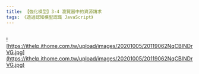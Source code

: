 ```yaml
---
title: 【強化模型】3-4 瀏覽器中的資源請求
tags: 《透過認知模型認識 JavaScript》
---
```


## 

![https://ithelp.ithome.com.tw/upload/images/20201005/20119062NqCBINDrVG.jpg](https://ithelp.ithome.com.tw/upload/images/20201005/20119062NqCBINDrVG.jpg)